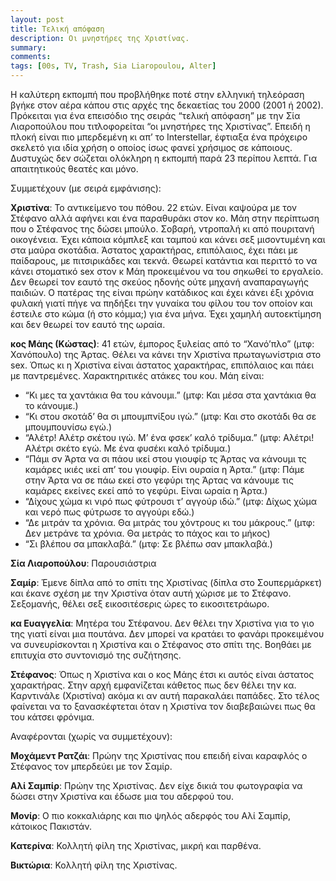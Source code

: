 ```yaml
---
layout: post
title: Τελική απόφαση
description: Οι μνηστήρες της Χριστίνας.
summary: 
comments: 
tags: [00s, TV, Trash, Sia Liaropoulou, Alter]
---
```


Η καλύτερη εκπομπή που προβλήθηκε ποτέ στην ελληνική τηλεόραση βγήκε στον αέρα κάπου στις αρχές της δεκαετίας του 2000 (2001 ή 2002). Πρόκειται για ένα επεισόδιο της σειράς “τελική απόφαση” με την Σία Λιαροπούλου που τιτλοφορείται “οι μνηστήρες της Χριστίνας”. Επειδή η πλοκή είναι πιο μπερδεμένη κι απ’ το Interstellar, έφτιαξα ένα πρόχειρο σκελετό για ιδία χρήση ο οποίος ίσως φανεί χρήσιμος σε κάποιους. Δυστυχώς δεν σώζεται ολόκληρη η εκπομπή παρά 23 περίπου λεπτά. Για απαιτητικούς θεατές και μόνο.

Συμμετέχουν (με σειρά εμφάνισης):

**Χριστίνα**: Το αντικείμενο του πόθου. 22 ετών. Είναι καψούρα με τον Στέφανο αλλά αφήνει και ένα παραθυράκι στον κο. Μάη στην περίπτωση που ο Στέφανος της δώσει μπούλο. Σοβαρή, ντροπαλή κι από πουριτανή οικογένεια. Έχει κάποια κόμπλεξ και ταμπού και κάνει σεξ μισοντυμένη και στα μαύρα σκοτάδια. Άστατος χαρακτήρας, επιπόλαιος, έχει πάει με παίδαρους, με πιτσιρικάδες και τεκνά. Θεωρεί κατάντια και περιττό το να κάνει στοματικό sex στον κ Μάη προκειμένου να του σηκωθεί το εργαλείο. Δεν θεωρεί τον εαυτό της σκεύος ηδονής ούτε μηχανή αναπαραγωγής παιδιών. Ο πατέρας της είναι πρώην κατάδικος και έχει κάνει έξι χρόνια φυλακή γιατί πήγε να πηδήξει την γυναίκα του φίλου του τον οποίον και έστειλε στο κώμα (ή στο κόμμα;) για ένα μήνα. Έχει χαμηλή αυτοεκτίμηση και δεν θεωρεί τον εαυτό της ωραία.

**κος Μάης (Κώστας)**: 41 ετών, έμπορος ξυλείας από το “Χανό’πλο” (μτφ: Χανόπουλο) της Άρτας. Θέλει να κάνει την Χριστίνα πρωταγωνίστρια στο sex. Όπως κι η Χριστίνα είναι άστατος χαρακτήρας, επιπόλαιος και πάει με παντρεμένες. Χαρακτηριτικές ατάκες του κου. Μάη είναι:

- “Κι μες τα χαντάκια θα του κάνουμι.” (μτφ: Και μέσα στα χαντάκια θα το κάνουμε.)
- “Κι στου σκοτάδ’ θα σι μπουμπνίξου ιγώ.” (μτφ: Και στο σκοτάδι θα σε μπουμπουνίσω εγώ.)
- “Αλέτρ! Αλέτρ σκέτου ιγώ. Μ’ ένα φσεκ’ καλό τρίδυμα.” (μτφ: Αλέτρι! Αλέτρι σκέτο εγώ. Με ένα φυσέκι καλό τρίδυμα.)
- “Πάμι σν Άρτα να σι πάου ικεί στου γιουφίρ τς Άρτας να κάνουμι τς καμάρες ικιές ικεί απ’ του γιουφίρ. Είνι ουραία η Άρτα.” (μτφ: Πάμε στην Άρτα να σε πάω εκεί στο γεφύρι της Άρτας να κάνουμε τις καμάρες εκείνες εκεί από το γεφύρι. Είναι ωραία η Άρτα.)
- “Δίχους χώμα κι νιρό πως φύτρουσι τ’ αγγούρ ιδώ.” (μτφ: Δίχως χώμα και νερό πως φύτρωσε το αγγούρι εδώ.)
- “Δε μιτράν τα χρόνια. Θα μιτράς του χόντρους κι του μάκρους.” (μτφ: Δεν μετράνε τα χρόνια. Θα μετράς το πάχος και το μήκος)
- “Σι βλέπου σα μπακλαβά.” (μτφ: Σε βλέπω σαν μπακλαβά.)

**Σία Λιαροπούλου**: Παρουσιάστρια

**Σαμίρ**: Έμενε δίπλα από το σπίτι της Χριστίνας (δίπλα στο Σουπερμάρκετ) και έκανε σχέση με την Χριστίνα όταν αυτή χώρισε με το Στέφανο. Σεξομανής, θέλει σεξ εικοσιτέσερις ώρες το εικοσιτετράωρο.

**κα Ευαγγελία**: Μητέρα του Στέφανου. Δεν θέλει την Χριστίνα για το γιο της γιατί είναι μια πουτάνα. Δεν μπορεί να κρατάει το φανάρι προκειμένου να συνευρίσκονται η Χριστίνα και ο Στέφανος στο σπίτι της. Βοηθάει με επιτυχία στο συντονισμό της συζήτησης.

**Στέφανος**: Όπως η Χριστίνα και ο κος Μάης έτσι κι αυτός είναι άστατος χαρακτήρας. Στην αρχή εμφανίζεται κάθετος πως δεν θέλει την κα. Καρντινάλε (Χριστίνα) ακόμα κι αν αυτή παρακαλάει παπάδες. Στο τέλος φαίνεται να το ξανασκέφτεται όταν η Χριστίνα τον διαβεβαιώνει πως θα του κάτσει φρόνιμα.

Αναφέρονται (χωρίς να συμμετέχουν):

**Μoχάμεντ Ρατζάι**: Πρώην της Χριστίνας που επειδή είναι καραφλός ο Στέφανος τον μπερδεύει με τον Σαμίρ.

**Αλί Σαμπίρ**: Πρώην της Χριστίνας. Δεν είχε δικιά του φωτογραφία να δώσει στην Χριστίνα και έδωσε μια του αδερφού του.

**Μονίρ**: Ο πιο κοκκαλιάρης και πιο ψηλός αδερφός του Αλί Σαμπίρ, κάτοικος Πακιστάν.

**Κατερίνα**: Κολλητή φίλη της Χριστίνας, μικρή και παρθένα.

**Βικτώρια**: Κολλητή φίλη της Χριστίνας.
